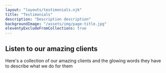 ```yaml
---
layout: "layouts/testimonials.njk"
title: "Testimonials"
description: "Description description"
backgroundImage: "/assets/img/page-title.jpg"
eleventyExcludeFromCollections: true
---
```


## Listen to our amazing clients
Here's a collection of our amazing clients and the glowing words they have to describe what we do for them

